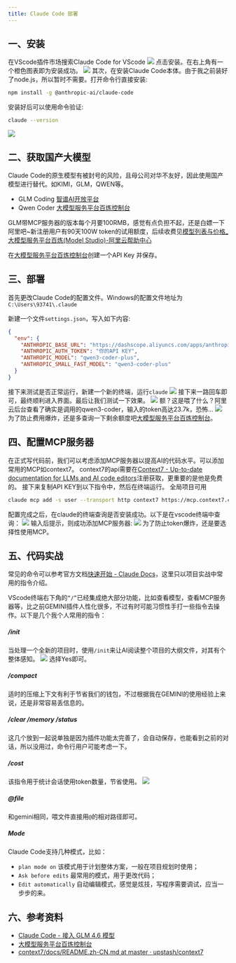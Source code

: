 ```yaml
---
title: Claude Code 部署
---
```

## 一、安装

在VScode插件市场搜索Claude Code for VScode
![](http://t3o4w0yrg.hd-bkt.clouddn.com/picgo/202510140206102.png)
点击安装。在右上角有一个橙色图表即为安装成功。
![](http://t3o4w0yrg.hd-bkt.clouddn.com/picgo/202510140220057.png)
其次，在安装Claude Code本体。由于我之前装好了node.js，所以暂时不需要。打开命令行直接安装:
```bash
npm install -g @anthropic-ai/claude-code
```
安装好后可以使用命令验证:
```bash
claude --version
```
![](http://t3o4w0yrg.hd-bkt.clouddn.com/picgo/202510141612035.png)

## 二、获取国产大模型

Claude Code的原生模型有被封号的风险，且母公司对华不友好，因此使用国产模型进行替代。如KIMI，GLM，QWEN等。

 - GLM Coding [智谱AI开放平台](https://bigmodel.cn/claude-code?utm_source=bigModel&utm_medium=Special&utm_content=glm-code&utm_campaign=Platform_Ops&_channel_track_key=8BAeCdUS)
 - Qwen Coder [大模型服务平台百炼控制台](https://bailian.console.aliyun.com/?tab=model#/api-key)

GLM带MCP服务器的版本每个月要100RMB，感觉有点负担不起，还是白嫖一下阿里吧~新注册用户有90天100W token的试用额度，后续收费见[模型列表与价格_大模型服务平台百炼(Model Studio)-阿里云帮助中心](https://help.aliyun.com/zh/model-studio/models)

在[大模型服务平台百炼控制台](https://bailian.console.aliyun.com/?tab=model#/api-key)创建一个API Key 并保存。


## 三、部署

首先更改Claude Code的配置文件。Windows的配置文件地址为`C:\Users\93741\.claude`

新建一个文件`settings.json`，写入如下内容:
```json
{
  "env": {
    "ANTHROPIC_BASE_URL": "https://dashscope.aliyuncs.com/apps/anthropic",
    "ANTHROPIC_AUTH_TOKEN": "你的API KEY",
    "ANTHROPIC_MODEL": "qwen3-coder-plus",
    "ANTHROPIC_SMALL_FAST_MODEL": "qwen3-coder-plus"
  }
}
```

接下来测试是否正常运行，新建一个新的终端，运行`claude`
![](http://t3o4w0yrg.hd-bkt.clouddn.com/picgo/202510141727477.png)
接下来一路回车即可，最终顺利进入界面。最后让我们测试一下效果。
![](http://t3o4w0yrg.hd-bkt.clouddn.com/picgo/20251014181026519.png)
额？这是喂了什么？阿里云后台查看了确实是调用的qwen3-coder，输入的token高达23.7k，恐怖...
![](http://t3o4w0yrg.hd-bkt.clouddn.com/picgo/20251014212150636.png)
为了防止费用爆炸，还是多查询一下剩余额度吧[大模型服务平台百炼控制台](https://bailian.console.aliyun.com/?spm=a2c4g.11186623.0.0.f668657bBTui0p&tab=model#/model-market/detail/qwen3-coder-plus)。

## 四、配置MCP服务器

在正式写代码前，我们可以考虑添加MCP服务器以提高AI的代码水平。可以添加常用的MCP如context7。
context7的api需要在[Context7 - Up-to-date documentation for LLMs and AI code editors](https://context7.com/sign-in?redirect_url=https%3A%2F%2Fcontext7.com%2Fdashboard)注册获取，更重要的是他是免费的。
接下来复制API KEY到以下指令中，然后在终端运行。
全局项目可用
```bash
claude mcp add -s user --transport http context7 https://mcp.context7.com/mcp --header "CONTEXT7_API_KEY: your_api_key"
```

配置完成之后，在claude的终端查询是否安装成功。以下是在vscode终端中查询：
![](http://t3o4w0yrg.hd-bkt.clouddn.com/picgo/20251014214412099.png)
输入后提示，则成功添加MCP服务器:
![](http://t3o4w0yrg.hd-bkt.clouddn.com/picgo/20251014214537849.png)
为了防止token爆炸，还是要选择性使用MCP。
## 五、代码实战

常见的命令可以参考官方文档[快速开始 - Claude Docs](https://docs.claude.com/zh-CN/docs/claude-code/quickstart#%E5%9F%BA%E6%9C%AC%E5%91%BD%E4%BB%A4)，这里只以项目实战中常用的指令介绍。

VScode终端右下角的`“/”`已经集成绝大部分功能，比如查看模型，查看MCP服务器等，比之前GEMINI插件人性化很多，不过有时可能习惯性手打一些指令去操作。以下是几个我个人常用的指令：

##### /init
当处理一个全新的项目时，使用`/init`来让AI阅读整个项目的大纲文件，对其有个整体感知。
![](http://t3o4w0yrg.hd-bkt.clouddn.com/picgo/20251014222050465.png)
选择Yes即可。

##### /compact

适时的压缩上下文有利于节省我们的钱包，不过根据我在GEMINI的使用经验上来说，还是非常容易丢信息的。

##### /clear /memory /status

这几个放到一起说单独是因为插件功能太完善了，会自动保存，也能看到之前的对话，所以没用过，命令行用户可能考虑一下。

##### /cost
该指令用于统计会话使用token数量，节省使用。
![](http://t3o4w0yrg.hd-bkt.clouddn.com/picgo/20251014230540269.png)

##### @file
和gemini相同，喂文件直接用`@`的相对路径即可。

##### Mode
Claude Code支持几种模式，比如：
 - `plan mode on` 该模式用于计划整体方案，一般在项目规划时使用；
 - `Ask before edits` 最常用的模式，用于更改代码；
 - `Edit automatically` 自动编辑模式，感觉是炫技，写程序需要调试，应当一步步的来。

## 六、参考资料

 - [Claude Code - 接入 GLM 4.6 模型](https://www.yuque.com/xiaoyou-nwu1w/ooi105/ezbqz1el31ekgt3k)
 - [大模型服务平台百炼控制台](https://bailian.console.aliyun.com/?tab=doc#/doc/?type=model&url=2949529)
 - [context7/docs/README.zh-CN.md at master · upstash/context7](https://github.com/upstash/context7/blob/master/docs/README.zh-CN.md)